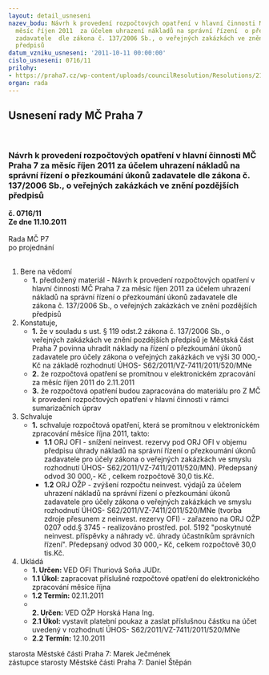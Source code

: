 ```yaml
---
layout: detail_usneseni
nazev_bodu: Návrh k provedení rozpočtových opatření v hlavní činnosti MČ Praha 7 za
  měsíc říjen 2011  za účelem uhrazení nákladů na správní řízení  o přezkoumání úkonů
  zadavatele  dle zákona č. 137/2006 Sb., o veřejných zakázkách ve znění pozdějších
  předpisů
datum_vzniku_usneseni: '2011-10-11 00:00:00'
cislo_usneseni: 0716/11
prilohy:
- https://praha7.cz/wp-content/uploads/councilResolution/Resolutions/21309/47-11-rozhodnuti_uohs_26_72011_zme%c5%a1en%c3%a9.pdf
organ: rada
---
```

<div id="ucUsn_pList" class="usn">
	<span><h2>Usnesení rady MČ Praha 7 </h2>
<br></span><div class="standBody">
<span><h3>Návrh k provedení rozpočtových opatření v hlavní činnosti MČ Praha 7 za měsíc říjen 2011  za účelem uhrazení nákladů na správní řízení  o přezkoumání úkonů zadavatele  dle zákona č. 137/2006 Sb., o veřejných zakázkách ve znění pozdějších předpisů</h3></span><div class="center">
		<strong>č. 0716/11</strong><br>
	</div>
<div class="center">
		<strong>Ze dne 11.10.2011</strong><br><br>
	</div>Rada MČ P7<br> po projednání<br><br><ol>
<li>Bere na vědomí<ul><li>
<strong>1.</strong> předložený materiál - Návrh k provedení rozpočtových opatření v hlavní činnosti MČ Praha 7 za měsíc říjen 2011  za účelem uhrazení nákladů na správní řízení  o přezkoumání úkonů zadavatele  dle zákona č. 137/2006 Sb., o veřejných zakázkách ve znění pozdějších předpisů</li></ul>
</li>
<li>Konstatuje,<ul>
<li>
<strong>1.</strong> že v souladu s ust. § 119 odst.2  zákona č. 137/2006 Sb., o veřejných zakázkách ve znění pozdějších předpisů je Městská část Praha 7 povinna uhradit  náklady na řízení  o přezkoumání  úkonů zadavatele  pro účely zákona o veřejných zakázkách ve výši 30 000,- Kč na základě rozhodnutí  ÚHOS- S62/2011/VZ-7411/2011/520/MNe</li>
<li>
<strong>2.</strong> že rozpočtová opatření se promítnou v elektronickém zpracování za měsíc říjen  2011 do 2.11.2011</li>
<li>
<strong>3.</strong> že rozpočtová opatření budou zapracována do materiálu pro Z MČ k provedení rozpočtových opatření v hlavní činnosti v rámci sumarizačních úprav</li>
</ul>
</li>
<li>Schvaluje<ul><li>
<strong>1.</strong> schvaluje rozpočtová opatření, která se promítnou v elektronickém zpracování měsíce října 2011, takto:<ul>
<li>
<strong>1.1</strong> ORJ OFI - snížení neinvest. rezervy pod ORJ OFI v objemu předpisu úhrady nákladů na správní řízení o přezkoumání  úkonů zadavatele  pro účely zákona o veřejných zakázkách ve smyslu rozhodnutí ÚHOS- S62/2011/VZ-7411/2011/520/MN). Předepsaný odvod  30 000,- Kč , celkem rozpočtově 30,0 tis.Kč. </li>
<li>
<strong>1.2</strong> ORJ OŽP - zvýšení rozpočtu neinvest. výdajů za účelem uhrazení nákladů na správní řízení o přezkoumání  úkonů zadavatele  pro účely zákona o veřejných zakázkách ve smyslu rozhodnutí ÚHOS- S62/2011/VZ-7411/2011/520/MNe (tvorba zdroje přesunem z neinvest. rezervy OFI)  - zařazeno na ORJ OŽP 0207 odd.§ 3745 - realizováno prostřed. pol. 5192 "poskytnuté neinvest. příspěvky a náhrady vč. úhrady účastníkům správních řízení". Předepsaný odvod  30 000,- Kč, celkem rozpočtově 30,0  tis.Kč.</li>
</ul>
</li></ul>
</li>
<li>Ukládá<ul>
<li>
<strong>1. Určen: </strong>VED OFI Thuriová Soňa JUDr.</li>
<li>
<strong>1.1 Úkol: </strong>zapracovat příslušné rozpočtové opatření do elektronického zpracování měsíce října </li>
<li>
<strong>1.2 Termín: </strong>02.11.2011</li>
<li>
<strong><br>2. Určen: </strong>VED OŽP Horská Hana Ing.</li>
<li>
<strong>2.1 Úkol: </strong>vystavit platební poukaz  a zaslat příslušnou částku na účet uvedený v rozhodnutí ÚHOS- S62/2011/VZ-7411/2011/520/MNe</li>
<li>
<strong>2.2 Termín: </strong>12.10.2011</li>
</ul>
</li>
</ol>starosta Městské části Praha 7: Marek Ječmének<br>zástupce starosty Městské části Praha 7: Daniel Štěpán 
</div>
</div>